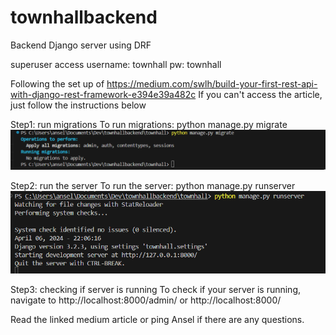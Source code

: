 # townhallbackend
Backend Django server using DRF

superuser access
username: townhall
pw: townhall 

Following the set up of
https://medium.com/swlh/build-your-first-rest-api-with-django-rest-framework-e394e39a482c
If you can't access the article, just follow the instructions below


Step1: run migrations
To run migrations:
python manage.py migrate 
![alt text](image.png)

Step2: run the server
To run the server: 
python manage.py runserver
![alt text](image-1.png)

Step3: checking if server is running
To check if your server is running, navigate to http://localhost:8000/admin/ or http://localhost:8000/

Read the linked medium article or ping Ansel if there are any questions. 